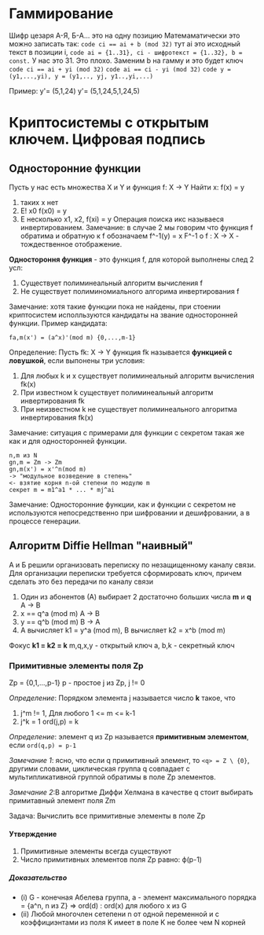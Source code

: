 # Гаммирование
Шифр цезаря A-Я, Б-А...   это на одну позицию 
Матемаматически это можно записать так: 
```code ci == ai + b (mod 32)``` тут ai это исходный текст в позиции i, 
```code ai = {1..31}, ci - шифротекст = {1..32}, b = const.``` У нас это 31. 
Это плохо. 
Заменим b на гамму и это будет ключ
```code ci == ai + yi (mod 32)```
```code ai == ci - yi (mod 32)```
```code y = (y1,...,yi), y = (y1,.., yj, y1..,yi,...) ```

Пример:
y'= (5,1,24)
y'= (5,1,24,5,1,24,5)


# Криптосистемы с открытым ключем. Цифровая подпись
## Односторонние функции
Пусть у нас есть множества X и Y и функция f: X -> Y 
Найти x: f(x) = y 
1) таких х нет 
2) Е! x0 f(x0) = y 
3) E несколько x1, x2, f(xi) = y
Операция поиска икс называеся инвертированием.
Замечание: в случае 2 мы говорим что функция f обратима и обратную к f обозначаем f^-1(y) = x
F^-1 o f : X -> X - тождественное отображение.

**Одностороння функция** - это функция f, для которой выполнены след 2 усл: 
1) Существует полиминеальный алгоритм вычисления f
2) Не существует полиминомиального алгорима инвертирования f 

Замечание: хотя такие функции пока не найдены,  при стоении криптосистем исполльзуются кандидаты на звание односторонней функции. 
Пример кандидата:
```
fa,m(x') = (a^x)'(mod m) {0,...,m-1}
```

Определение: Пусть fk: X -> Y функция fk называется **функцией с ловушкой**, если выпонены три условия:
1) Для любых k и x существует полиминеальный алгоритм вычисления fk(x)
2) При известном k существует полиминеальный алгоритм инвертирования fk
3) При неизвестном k не существует полиминеального алгоритма инвертирования fk(x)

Замечание: ситуация с примерами для функции с секретом такая же как и для односторонней функции. 
```
n,m из N
gn,m = Zm -> Zm
gn,m(x') = x'^n(mod m)
-> "модульное возведение в степень"
<- взятие корня n-ой степени по модулю m
секрет m = m1^a1 * ... * mj^ai 
```

Замечание: Односторонние функции, как и функции с секретом не используются непосредственно при шифровании и дешифровании, а в процессе генерации. 

## Алгоритм Diffie Hellman "наивный" 
A и Б решили организовать переписку по незащищенному каналу связи. 
Для организации переписки требуется сформировать ключ, причем сделать это без передачи по каналу связи 
1) Один из абонентов (А) выбирает 2 достаточно больших числа **m** и **q**  A -> B
2) x == q^a (mod m)   A -> B
3) y == q^b (mod m)   B -> A
4) A вычисляет k1 = y^a (mod m), B вычисляет k2 = x^b (mod m)

Фокус **k1 = k2 = k**
m,q,x,y - открытый ключ 
a, b,k - секретный ключ

### Примитивные элементы поля Zp
Zp = {0,1,...,p-1}
p - простое
j из Zp, j != 0

*Определение*: Порядком элемента j называется число **k** такое, что 
1) j^m != 1, Для любого 1 <= m <= k-1
2) j^k = 1 ord(j,p) = k

*Определение*: элемент q из Zp называется **примитивным элементом**, если ```ord(q,p) = p-1```

*Замечание 1*: ясно, что если q примитивный элемент, то ```<q> = Z \ {0}```, другими словами, циклическая группа q совпадает с мультипликативной группой обратимы в поле 
Zp элементов.

*Замечание 2*:В алгоритме Диффи Хелмана в качестве q стоит выбирать примитавный элемент поля Zm

Задача:
Вычислить все примитивные элементы в поле Zp

#### Утверждение
1) Примитивные элементы всегда существуют
2) Число примитивных элементов поля Zp равно: ф(p-1)

##### Доказательство 
- (i)  G - конечная Абелева группа, а - элемент максимального порядка 
     <a> = {a^n, n из Z} => ord(d) : ord(x)  для любого x из G 
- (ii) Любой многочлен сетепени n  от одной переменной и с коэффициэнтами из поля K имеет в поле K не более чем N корней



